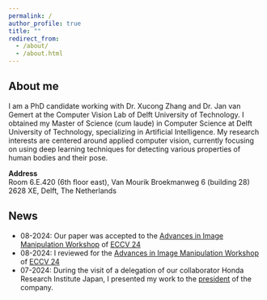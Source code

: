 ```yaml
---
permalink: /
author_profile: true
title: ""
redirect_from: 
  - /about/
  - /about.html
---
```


About me
------
I am a PhD candidate working with Dr. Xucong Zhang and Dr. Jan van Gemert at the Computer Vision Lab of Delft University of Technology. I obtained my Master of Science (cum laude) in Computer Science at Delft University of Technology, specializing in Artificial Intelligence. My research interests are centered around applied computer vision, currently focusing on using deep learning techniques for detecting various properties of human bodies and their pose.

**Address**\
Room 6.E.420 (6th floor east), Van Mourik Broekmanweg 6 (building 28)
2628 XE, Delft, The Netherlands


News 
------
* 08-2024: Our paper was accepted to the [Advances in Image Manipulation Workshop](<https://www.cvlai.net/aim/2024/>) of [ECCV 24](<https://eccv.ecva.net>)
* 08-2024: I reviewed for the [Advances in Image Manipulation Workshop](<https://www.cvlai.net/aim/2024/>) of [ECCV 24](<https://eccv.ecva.net>)
* 07-2024: During the visit of a delegation of our collaborator Honda Research Institute Japan, I presented my work to the [president](<https://www.jp.honda-ri.com/en/about/>) of the company. 
